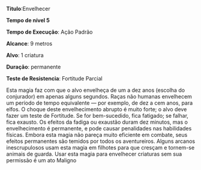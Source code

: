 **Titulo**:Envelhecer

**Tempo de nível 5**

**Tempo de Execução**: Ação Padrão

**Alcance**: 9 metros

**Alvo**: 1 criatura

**Duração**: permanente

**Teste de Resistencia**: Fortitude Parcial


Esta magia faz com que o alvo envelheça de um a dez anos (escolha do conjurador) em apenas alguns segundos. Raças 
não humanas envelhecem um período 
de tempo equivalente — por exemplo, 
de dez a cem anos, para elfos. O choque 
deste envelhecimento abrupto é muito 
forte; o alvo deve fazer um teste de Fortitude. Se for bem-sucedido, fica fatigado; 
se falhar, fica exausto. Os efeitos da fadiga ou exaustão duram dez minutos, mas 
o envelhecimento é permanente, e pode 
causar penalidades nas habilidades físicas. Embora esta magia não pareça muito 
eficiente em combate, seus efeitos permanentes são temidos por todos os aventureiros. Alguns arcanos inescrupulosos 
usam esta magia em filhotes para que 
cresçam e tornem-se animais de guarda. 
Usar esta magia para envelhecer criaturas 
sem sua permissão é um ato Maligno